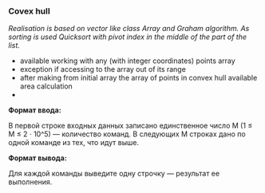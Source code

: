### Covex hull

*Realisation is based on vector like class Array and Graham algorithm. As sorting is used Quicksort with pivot index in the middle of the part of the list.*

* available working with any (with integer coordinates) points array
* exception if accessing to the array out of its range
* after making from initial array the array of points in convex hull available area calculation
* 
**Формат ввода:**

В первой строке входных данных записано единственное число M (1 ≤ M ≤ 2 ⋅ 10^5) — количество команд. В следующих М строках дано по одной команде из тех, что идут выше.

**Формат вывода:**

Для каждой команды выведите одну строчку — результат ее выполнения.
